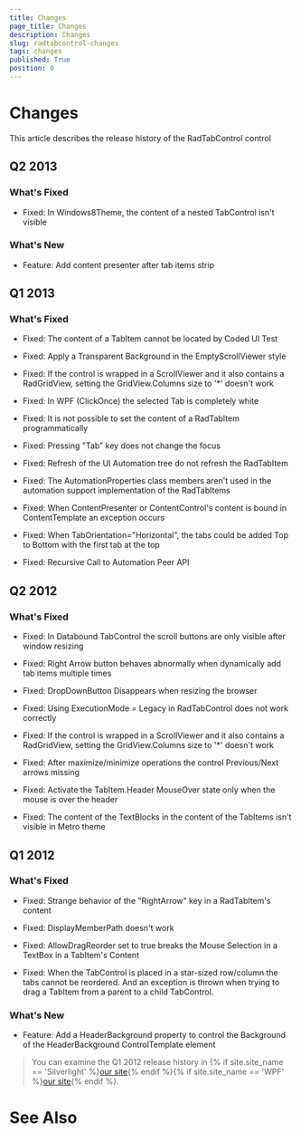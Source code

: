 ```yaml
---
title: Changes
page_title: Changes
description: Changes
slug: radtabcontrol-changes
tags: changes
published: True
position: 0
---
```


# Changes



This article describes the release history of the RadTabControl control

## Q2 2013

### What's Fixed

* Fixed: In Windows8Theme, the content of a nested TabControl isn't visible 

### What's New

* Feature: Add content presenter after tab items strip 

## Q1 2013

### What's Fixed

* Fixed: The content of a TabItem cannot be located by Coded UI Test

* Fixed: Apply a Transparent Background in the EmptyScrollViewer style

* Fixed: If the control is wrapped in a ScrollViewer and it also contains a RadGridView, setting the GridView.Columns size to '*' doesn't work

* Fixed: In WPF (ClickOnce) the selected Tab is completely white

* Fixed: It is not possible to set the content of a RadTabItem programmatically

* Fixed: Pressing "Tab" key does not change the focus

* Fixed: Refresh of the UI Automation tree do not refresh the RadTabItem

* Fixed: The AutomationProperties class members aren't used in the automation support implementation of the RadTabItems

* Fixed: When ContentPresenter or ContentControl's content is bound in ContentTemplate an  exception occurs

* Fixed: When TabOrientation="Horizontal", the tabs could be added Top to Bottom with the first tab at the top

* Fixed: Recursive Call to Automation Peer API

## Q2 2012

### What's Fixed

* Fixed: In Databound TabControl the scroll buttons are only visible after window resizing 

* Fixed: Right Arrow button behaves abnormally when dynamically add tab items multiple times

* Fixed: DropDownButton Disappears when resizing the browser

* Fixed: Using ExecutionMode = Legacy in RadTabControl does not work correctly

* Fixed: If the control is wrapped in a ScrollViewer and it also contains a RadGridView, setting the GridView.Columns size to '*' doesn't work 

* Fixed: After maximize/minimize operations  the control Previous/Next arrows missing

* Fixed: Activate the TabItem.Header MouseOver state only when the mouse is over the header

* Fixed: The content of the TextBlocks in the content of the TabItems isn't visible in Metro theme

## Q1 2012

### What's Fixed

* Fixed: Strange behavior of the "RightArrow" key in a RadTabItem's content 

* Fixed: DisplayMemberPath doesn't work

* Fixed: AllowDragReorder set to true breaks the Mouse Selection in a TextBox in a TabItem's Content

* Fixed: When the TabControl is placed in a star-sized row/column the tabs cannot be reordered. And an exception is thrown when trying to drag a TabItem from a parent to a child TabControl.

### What's New

* Feature: Add a HeaderBackground property to control the Background of the HeaderBackground ControlTemplate element

>You can examine the Q1 2012 release history in
				{% if site.site_name == 'Silverlight' %}[our site](http://www.telerik.com/products/silverlight/whats-new/release_notes/q1-2012-version-2012-1-215-271395503.aspx){% endif %}{% if site.site_name == 'WPF' %}[our site](http://www.telerik.com/products/wpf/whats-new/release-history/q1-2012-version-2012-1-215-1506305735.aspx){% endif %}.
			  

# See Also

